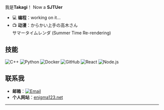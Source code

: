 我是**Takagi**！
Now a **SJTUer**

- 💻 **编程**：working on it...
- 📺 **动漫**：からかい上手の高木さん<br>
                サマータイムレンダ (Summer Time Re-rendering)

## 技能

![C++](https://img.shields.io/badge/C++-blue.svg)
![Python](https://img.shields.io/badge/Python-blue.svg)
![Docker](https://img.shields.io/badge/Docker-blue.svg)
![GitHub](https://img.shields.io/badge/GitHub-black.svg)
![React](https://img.shields.io/badge/React-blue.svg)
![Node.js](https://img.shields.io/badge/Node.js-green.svg)

## 联系我

- **邮箱**：[![Email](https://img.shields.io/badge/Email-caoyilu1122%40gmail.com-blue.svg)](mailto:caoyilu1122@gmail.com)
- **个人网站**：[enigma123.net](http://www.enigma123.net)

---
